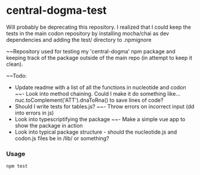 # central-dogma-test
Will probably be deprecating this repository. I realized that I could keep the tests in the main codon repository by installing mocha/chai as dev dependencies and adding the test/ directory to .npmignore

~~Repository used for testing my 'central-dogma' npm package and keeping track of the package outside of the main repo (in attempt to keep it clean).

~~Todo:
- Update readme with a list of all the functions in nucleotide and codon
~~- Look into method chaining. Could I make it do something like... nuc.toComplement('ATT').dnaToRna() to save lines of code?
- Should I write tests for tables.js? 
~~- Throw errors on incorrect input (dd into errors in js)
- Look into typescriptifying the package 
~~- Make a simple vue app to show the package in action
- Look into typical package structure - should the nucleotide.js and codon.js files be in /lib/ or something?

### Usage
`npm test`
